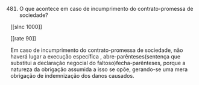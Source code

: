 481.  O  que  acontece  em  caso  de  incumprimento  do  contrato-promessa  de sociedade?

[[slnc 1000]]

[[rate 90]]

Em  caso de incumprimento  do contrato-promessa  de sociedade, não  haverá lugar a execução específica , abre-parênteses(sentença que  substitui  a  declaração  negocial  do  faltoso)fecha-parênteses, porque  a  natureza  da  obrigação  assumida  a  isso  se opõe,  gerando-se  uma  mera obrigação  de indemnização  dos danos causados.
